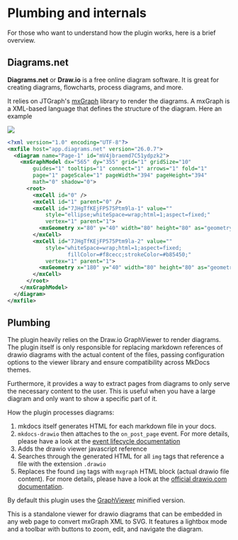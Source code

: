 # Plumbing and internals

For those who want to understand how the plugin works, here is a brief overview.

## Diagrams.net

**Diagrams.net** or **Draw.io** is a free online diagram software. It is great for creating diagrams, flowcharts, process diagrams, and more. 

It relies on JTGraph's [mxGraph](https://jgraph.github.io/mxgraph/) library to render the diagrams. A mxGraph is a XML-based language that defines the structure of the diagram. Here an example

![](circle-square.drawio)

```xml
<?xml version="1.0" encoding="UTF-8"?>
<mxfile host="app.diagrams.net" version="26.0.7">
  <diagram name="Page-1" id="mV4jbraemd7C51ydpzk2">
    <mxGraphModel dx="565" dy="355" grid="1" gridSize="10"
        guides="1" tooltips="1" connect="1" arrows="1" fold="1"
        page="1" pageScale="1" pageWidth="394" pageHeight="394"
        math="0" shadow="0">
      <root>
        <mxCell id="0" />
        <mxCell id="1" parent="0" />
        <mxCell id="7JHgTfKEjFP575Ptm9la-1" value=""
            style="ellipse;whiteSpace=wrap;html=1;aspect=fixed;"
            vertex="1" parent="1">
          <mxGeometry x="80" y="40" width="80" height="80" as="geometry" />
        </mxCell>
        <mxCell id="7JHgTfKEjFP575Ptm9la-2" value=""
            style="whiteSpace=wrap;html=1;aspect=fixed;
                   fillColor=#f8cecc;strokeColor=#b85450;"
            vertex="1" parent="1">
          <mxGeometry x="180" y="40" width="80" height="80" as="geometry" />
        </mxCell>
      </root>
    </mxGraphModel>
  </diagram>
</mxfile>
```

## Plumbing

The plugin heavily relies on the Draw.io GraphViewer to render diagrams. The plugin itself is only responsible for replacing markdown references of drawio diagrams with the actual content of the files, passing configuration options to the viewer library and ensure compatibility across MkDocs themes. 

Furthermore, it provides a way to extract pages from diagrams to only serve the necessary content to the user. This is useful when you have a large diagram and only want to show a specific part of it.

How the plugin processes diagrams:

1. mkdocs itself generates HTML for each markdown file in your docs.
2. `mkdocs-drawio` then attaches to the `on_post_page` event. For more details, please have a look at the [event lifecycle documentation](https://www.mkdocs.org/dev-guide/plugins/#events)
3. Adds the drawio viewer javascript reference
4. Searches through the generated HTML for all `img` tags that reference a file with the extension `.drawio`
5. Replaces the found `img` tags with `mxgraph` HTML block (actual drawio file content). For more details, please have a look at the [official drawio.com documentation](https://www.drawio.com/doc/faq/embed-html).

By default this plugin uses the [GraphViewer](https://github.com/jgraph/drawio/blob/dev/src/main/webapp/js/viewer-static.min.js) minified version.

This is a standalone viewer for drawio diagrams that can be embedded in any web page to convert mxGraph XML to SVG. It features a lightbox mode and a toolbar with buttons to zoom, edit, and navigate the diagram.

